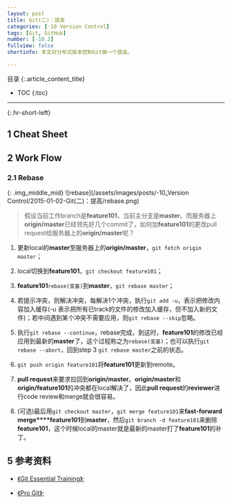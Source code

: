 ```yaml
---
layout: post
title: Git(二)：提高
categories: [-10 Version Control]
tags: [Git, GitHub]
number: [-10.1]
fullview: false
shortinfo: 本文对分布式版本控制Git做一个提高。

---
```

目录
{:.article_content_title}


* TOC
{:toc}

---
{:.hr-short-left}

## 1 Cheat Sheet ##



## 2 Work Flow ##

### 2.1 Rebase ###

{: .img_middle_mid}
![rebase](/assets/images/posts/-10_Version Control/2015-01-02-Git(二)：提高/rebase.png)

> 假设当前工作branch是**feature101**，当前主分支是**master**。而服务器上**origin/master**已经领先好几个commit了，如何加**feature101**的更改pull request给服务器上的**origin/master**呢？

1. 更新local的**master**至服务器上的**origin/master**，`git fetch origin master`；

2. local切换到**feature101**，`git checkout feature101`；

3. **feature101**`rebase(变基)`到**master**，`git rebase master`；

4. 若提示冲突，则解决冲突，每解决1个冲突，执行`git add -u`，表示把修改内容加入缓存(-u 表示把所有已track的文件的修改加入缓存，但不加入新的文件)；若中间遇到某个冲突不需要应用，则`git rebase --skip`忽略。

5. 执行`git rebase --continue`，rebase完成，到这时，**feature101**的修改已经应用到最新的**master**了，这个过程称之为`rebase(变基)`；也可以执行`git rebase --abort`，回到step 3 `git rebase master`之前的状态。

6. `git push origin feature101`将**feature101**更新到remote。

7. **pull request**来要求拉回到**origin/master**。**origin/master**和**origin/feature101**的冲突都在local解决了，因此**pull request**的**reviewer**进行code review和merge就会很容易。

8. (可选)最后用`git checkout master`，`git merge feature101`来**fast-forward merge****feature101**到**master**，然后`git branch -d feature101`来删除**feature101**，这个时候local的master就是最新的master打了**feature101**的补丁。


## 5 参考资料 ##

- [《Git Essential Training》](https://www.youtube.com/watch?v=_vEPmy31XDE&list=PLEIPSRdn5KEoLbRZJuS4bLlldQ4wiA5Nf);

- [《Pro Git》](https://git-scm.com/book/en/v2);





